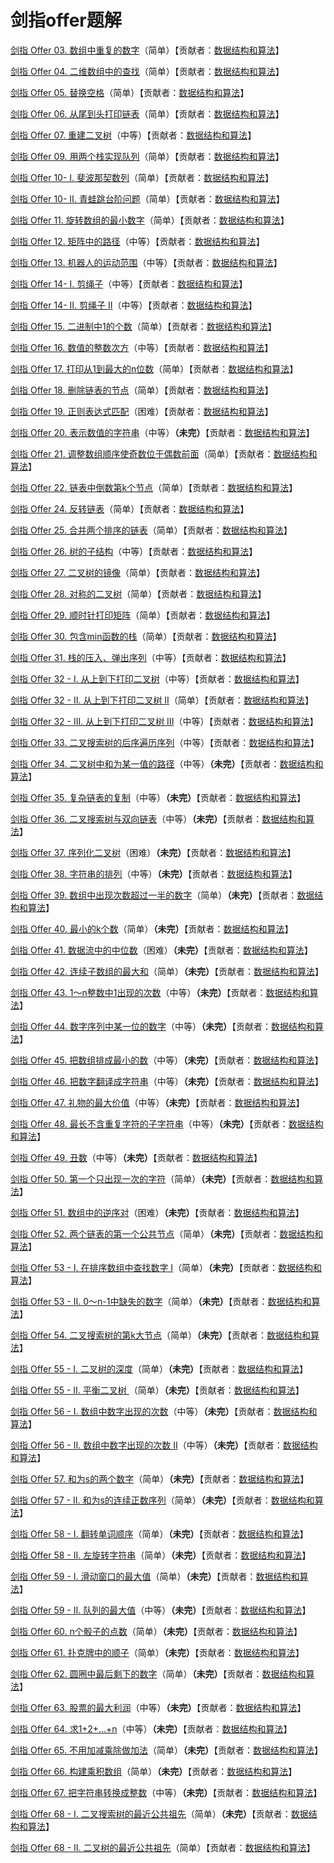 # 剑指offer题解

[剑指 Offer 03. 数组中重复的数字](<https://github.com/sdwwld/leetCode/blob/master/src/main/java/com/wld/java/offer/剑指Offer03.md>)（简单）【贡献者：[数据结构和算法](https://leetcode-cn.com/u/sdwwld)】

[剑指 Offer 04. 二维数组中的查找](<https://github.com/sdwwld/leetCode/blob/master/src/main/java/com/wld/java/offer/剑指Offer04.md>)（简单）【贡献者：[数据结构和算法](https://leetcode-cn.com/u/sdwwld)】

[剑指 Offer 05. 替换空格](<https://github.com/sdwwld/leetCode/blob/master/src/main/java/com/wld/java/offer/剑指Offer05.md>)（简单）【贡献者：[数据结构和算法](https://leetcode-cn.com/u/sdwwld)】

[剑指 Offer 06. 从尾到头打印链表](<https://github.com/sdwwld/leetCode/blob/master/src/main/java/com/wld/java/offer/剑指Offer06.md>)（简单）【贡献者：[数据结构和算法](https://leetcode-cn.com/u/sdwwld)】

[剑指 Offer 07. 重建二叉树](<https://github.com/sdwwld/leetCode/blob/master/src/main/java/com/wld/java/offer/剑指Offer07.md>)（中等）【贡献者：[数据结构和算法](https://leetcode-cn.com/u/sdwwld)】

[剑指 Offer 09. 用两个栈实现队列](<https://github.com/sdwwld/leetCode/blob/master/src/main/java/com/wld/java/offer/剑指Offer09.md>)（简单）【贡献者：[数据结构和算法](https://leetcode-cn.com/u/sdwwld)】

[剑指 Offer 10- I. 斐波那契数列](<https://github.com/sdwwld/leetCode/blob/master/src/main/java/com/wld/java/offer/剑指Offer10-I.md>)（简单）【贡献者：[数据结构和算法](https://leetcode-cn.com/u/sdwwld)】

[剑指 Offer 10- II. 青蛙跳台阶问题](<https://github.com/sdwwld/leetCode/blob/master/src/main/java/com/wld/java/offer/剑指Offer10-II.md>)（简单）【贡献者：[数据结构和算法](https://leetcode-cn.com/u/sdwwld)】

[剑指 Offer 11. 旋转数组的最小数字](<https://github.com/sdwwld/leetCode/blob/master/src/main/java/com/wld/java/offer/剑指Offer11.md>)（简单）【贡献者：[数据结构和算法](https://leetcode-cn.com/u/sdwwld)】

[剑指 Offer 12. 矩阵中的路径](<https://github.com/sdwwld/leetCode/blob/master/src/main/java/com/wld/java/offer/剑指Offer12.md>)（中等）【贡献者：[数据结构和算法](https://leetcode-cn.com/u/sdwwld)】

[剑指 Offer 13. 机器人的运动范围](<https://github.com/sdwwld/leetCode/blob/master/src/main/java/com/wld/java/offer/剑指Offer13.md>)（中等）【贡献者：[数据结构和算法](https://leetcode-cn.com/u/sdwwld)】

[剑指 Offer 14- I. 剪绳子](<https://github.com/sdwwld/leetCode/blob/master/src/main/java/com/wld/java/offer/剑指Offer14-I.md>)（中等）【贡献者：[数据结构和算法](https://leetcode-cn.com/u/sdwwld)】

[剑指 Offer 14- II. 剪绳子 II](<https://github.com/sdwwld/leetCode/blob/master/src/main/java/com/wld/java/offer/剑指Offer14-II.md>)（中等）【贡献者：[数据结构和算法](https://leetcode-cn.com/u/sdwwld)】

[剑指 Offer 15. 二进制中1的个数](<https://github.com/sdwwld/leetCode/blob/master/src/main/java/com/wld/java/offer/剑指Offer15.md>)（简单）【贡献者：[数据结构和算法](https://leetcode-cn.com/u/sdwwld)】

[剑指 Offer 16. 数值的整数次方](<https://github.com/sdwwld/leetCode/blob/master/src/main/java/com/wld/java/offer/剑指Offer16.md>)（中等）【贡献者：[数据结构和算法](https://leetcode-cn.com/u/sdwwld)】

[剑指 Offer 17. 打印从1到最大的n位数](<https://github.com/sdwwld/leetCode/blob/master/src/main/java/com/wld/java/offer/剑指Offer17.md>)（简单）【贡献者：[数据结构和算法](https://leetcode-cn.com/u/sdwwld)】

[剑指 Offer 18. 删除链表的节点](<https://github.com/sdwwld/leetCode/blob/master/src/main/java/com/wld/java/offer/剑指Offer18.md>)（简单）【贡献者：[数据结构和算法](https://leetcode-cn.com/u/sdwwld)】

[剑指 Offer 19. 正则表达式匹配](<https://github.com/sdwwld/leetCode/blob/master/src/main/java/com/wld/java/offer/剑指Offer19.md>)（困难）【贡献者：[数据结构和算法](https://leetcode-cn.com/u/sdwwld)】

[剑指 Offer 20. 表示数值的字符串](<https://github.com/sdwwld/leetCode/blob/master/src/main/java/com/wld/java/offer/剑指Offer20.md>)（中等）**（未完）**【贡献者：[数据结构和算法](https://leetcode-cn.com/u/sdwwld)】

[剑指 Offer 21. 调整数组顺序使奇数位于偶数前面](<https://github.com/sdwwld/leetCode/blob/master/src/main/java/com/wld/java/offer/剑指Offer21.md>)（简单）【贡献者：[数据结构和算法](https://leetcode-cn.com/u/sdwwld)】

[剑指 Offer 22. 链表中倒数第k个节点](<https://github.com/sdwwld/leetCode/blob/master/src/main/java/com/wld/java/offer/剑指Offer22.md>)（简单）【贡献者：[数据结构和算法](https://leetcode-cn.com/u/sdwwld)】

[剑指 Offer 24. 反转链表](<https://github.com/sdwwld/leetCode/blob/master/src/main/java/com/wld/java/offer/剑指Offer24.md>)（简单）【贡献者：[数据结构和算法](https://leetcode-cn.com/u/sdwwld)】

[剑指 Offer 25. 合并两个排序的链表](<https://github.com/sdwwld/leetCode/blob/master/src/main/java/com/wld/java/offer/剑指Offer25.md>)（简单）【贡献者：[数据结构和算法](https://leetcode-cn.com/u/sdwwld)】

[剑指 Offer 26. 树的子结构](<https://github.com/sdwwld/leetCode/blob/master/src/main/java/com/wld/java/offer/剑指Offer26.md>)（中等）【贡献者：[数据结构和算法](https://leetcode-cn.com/u/sdwwld)】

[剑指 Offer 27. 二叉树的镜像](<https://github.com/sdwwld/leetCode/blob/master/src/main/java/com/wld/java/offer/剑指Offer27.md>)（简单）【贡献者：[数据结构和算法](https://leetcode-cn.com/u/sdwwld)】

[剑指 Offer 28. 对称的二叉树](<https://github.com/sdwwld/leetCode/blob/master/src/main/java/com/wld/java/offer/剑指Offer28.md>)（简单）【贡献者：[数据结构和算法](https://leetcode-cn.com/u/sdwwld)】

[剑指 Offer 29. 顺时针打印矩阵](<https://github.com/sdwwld/leetCode/blob/master/src/main/java/com/wld/java/offer/剑指Offer29.md>)（简单）【贡献者：[数据结构和算法](https://leetcode-cn.com/u/sdwwld)】

[剑指 Offer 30. 包含min函数的栈](<https://github.com/sdwwld/leetCode/blob/master/src/main/java/com/wld/java/offer/剑指Offer30.md>)（简单）【贡献者：[数据结构和算法](https://leetcode-cn.com/u/sdwwld)】

[剑指 Offer 31. 栈的压入、弹出序列](<https://github.com/sdwwld/leetCode/blob/master/src/main/java/com/wld/java/offer/剑指Offer31.md>)（中等）【贡献者：[数据结构和算法](https://leetcode-cn.com/u/sdwwld)】

[剑指 Offer 32 - I. 从上到下打印二叉树](<https://github.com/sdwwld/leetCode/blob/master/src/main/java/com/wld/java/offer/剑指Offer32-I.md>)（中等）【贡献者：[数据结构和算法](https://leetcode-cn.com/u/sdwwld)】

[剑指 Offer 32 - II. 从上到下打印二叉树 II](<https://github.com/sdwwld/leetCode/blob/master/src/main/java/com/wld/java/offer/剑指Offer32-II.md>)（简单）【贡献者：[数据结构和算法](https://leetcode-cn.com/u/sdwwld)】

[剑指 Offer 32 - III. 从上到下打印二叉树 III](<https://github.com/sdwwld/leetCode/blob/master/src/main/java/com/wld/java/offer/剑指Offer32-III.md>)（中等）【贡献者：[数据结构和算法](https://leetcode-cn.com/u/sdwwld)】

[剑指 Offer 33. 二叉搜索树的后序遍历序列](<https://github.com/sdwwld/leetCode/blob/master/src/main/java/com/wld/java/offer/剑指Offer33.md>)（中等）【贡献者：[数据结构和算法](https://leetcode-cn.com/u/sdwwld)】

[剑指 Offer 34. 二叉树中和为某一值的路径](<https://github.com/sdwwld/leetCode/blob/master/src/main/java/com/wld/java/offer/剑指Offer34.md>)（中等）**（未完）**【贡献者：[数据结构和算法](https://leetcode-cn.com/u/sdwwld)】

[剑指 Offer 35. 复杂链表的复制](<https://github.com/sdwwld/leetCode/blob/master/src/main/java/com/wld/java/offer/剑指Offer35.md>)（中等）**（未完）**【贡献者：[数据结构和算法](https://leetcode-cn.com/u/sdwwld)】

[剑指 Offer 36. 二叉搜索树与双向链表](<https://github.com/sdwwld/leetCode/blob/master/src/main/java/com/wld/java/offer/剑指Offer36.md>)（中等）**（未完）**【贡献者：[数据结构和算法](https://leetcode-cn.com/u/sdwwld)】

[剑指 Offer 37. 序列化二叉树](<https://github.com/sdwwld/leetCode/blob/master/src/main/java/com/wld/java/offer/剑指Offer37.md>)（困难）**（未完）**【贡献者：[数据结构和算法](https://leetcode-cn.com/u/sdwwld)】

[剑指 Offer 38. 字符串的排列](<https://github.com/sdwwld/leetCode/blob/master/src/main/java/com/wld/java/offer/剑指Offer38.md>)（中等）**（未完）**【贡献者：[数据结构和算法](https://leetcode-cn.com/u/sdwwld)】

[剑指 Offer 39. 数组中出现次数超过一半的数字](<https://github.com/sdwwld/leetCode/blob/master/src/main/java/com/wld/java/offer/剑指Offer39.md>)（简单）**（未完）**【贡献者：[数据结构和算法](https://leetcode-cn.com/u/sdwwld)】

[剑指 Offer 40. 最小的k个数](<https://github.com/sdwwld/leetCode/blob/master/src/main/java/com/wld/java/offer/剑指Offer40.md>)（简单）**（未完）**【贡献者：[数据结构和算法](https://leetcode-cn.com/u/sdwwld)】

[剑指 Offer 41. 数据流中的中位数](<https://github.com/sdwwld/leetCode/blob/master/src/main/java/com/wld/java/offer/剑指Offer41.md>)（困难）**（未完）**【贡献者：[数据结构和算法](https://leetcode-cn.com/u/sdwwld)】

[剑指 Offer 42. 连续子数组的最大和](<https://github.com/sdwwld/leetCode/blob/master/src/main/java/com/wld/java/offer/剑指Offer42.md>)（简单）**（未完）**【贡献者：[数据结构和算法](https://leetcode-cn.com/u/sdwwld)】

[剑指 Offer 43. 1～n整数中1出现的次数](<https://github.com/sdwwld/leetCode/blob/master/src/main/java/com/wld/java/offer/剑指Offer43.md>)（中等）**（未完）**【贡献者：[数据结构和算法](https://leetcode-cn.com/u/sdwwld)】

[剑指 Offer 44. 数字序列中某一位的数字](<https://github.com/sdwwld/leetCode/blob/master/src/main/java/com/wld/java/offer/剑指Offer44.md>)（中等）**（未完）**【贡献者：[数据结构和算法](https://leetcode-cn.com/u/sdwwld)】

[剑指 Offer 45. 把数组排成最小的数](<https://github.com/sdwwld/leetCode/blob/master/src/main/java/com/wld/java/offer/剑指Offer45.md>)（中等）**（未完）**【贡献者：[数据结构和算法](https://leetcode-cn.com/u/sdwwld)】

[剑指 Offer 46. 把数字翻译成字符串](<https://github.com/sdwwld/leetCode/blob/master/src/main/java/com/wld/java/offer/剑指Offer46.md>)（中等）**（未完）**【贡献者：[数据结构和算法](https://leetcode-cn.com/u/sdwwld)】

[剑指 Offer 47. 礼物的最大价值](<https://github.com/sdwwld/leetCode/blob/master/src/main/java/com/wld/java/offer/剑指Offer47.md>)（中等）**（未完）**【贡献者：[数据结构和算法](https://leetcode-cn.com/u/sdwwld)】

[剑指 Offer 48. 最长不含重复字符的子字符串](<https://github.com/sdwwld/leetCode/blob/master/src/main/java/com/wld/java/offer/剑指Offer48.md>)（中等）**（未完）**【贡献者：[数据结构和算法](https://leetcode-cn.com/u/sdwwld)】

[剑指 Offer 49. 丑数](<https://github.com/sdwwld/leetCode/blob/master/src/main/java/com/wld/java/offer/剑指Offer49.md>)（中等）**（未完）**【贡献者：[数据结构和算法](https://leetcode-cn.com/u/sdwwld)】

[剑指 Offer 50. 第一个只出现一次的字符](<https://github.com/sdwwld/leetCode/blob/master/src/main/java/com/wld/java/offer/剑指Offer50.md>)（简单）**（未完）**【贡献者：[数据结构和算法](https://leetcode-cn.com/u/sdwwld)】

[剑指 Offer 51. 数组中的逆序对](<https://github.com/sdwwld/leetCode/blob/master/src/main/java/com/wld/java/offer/剑指Offer51.md>)（困难）**（未完）**【贡献者：[数据结构和算法](https://leetcode-cn.com/u/sdwwld)】

[剑指 Offer 52. 两个链表的第一个公共节点](<https://github.com/sdwwld/leetCode/blob/master/src/main/java/com/wld/java/offer/剑指Offer52.md>)（简单）**（未完）**【贡献者：[数据结构和算法](https://leetcode-cn.com/u/sdwwld)】

[剑指 Offer 53 - I. 在排序数组中查找数字 I](<https://github.com/sdwwld/leetCode/blob/master/src/main/java/com/wld/java/offer/剑指Offer53-I.md>)（简单）**（未完）**【贡献者：[数据结构和算法](https://leetcode-cn.com/u/sdwwld)】

[剑指 Offer 53 - II. 0～n-1中缺失的数字](<https://github.com/sdwwld/leetCode/blob/master/src/main/java/com/wld/java/offer/剑指Offer53-II.md>)（简单）**（未完）**【贡献者：[数据结构和算法](https://leetcode-cn.com/u/sdwwld)】

[剑指 Offer 54. 二叉搜索树的第k大节点](<https://github.com/sdwwld/leetCode/blob/master/src/main/java/com/wld/java/offer/剑指Offer54.md>)（简单）**（未完）**【贡献者：[数据结构和算法](https://leetcode-cn.com/u/sdwwld)】

[剑指 Offer 55 - I. 二叉树的深度](<https://github.com/sdwwld/leetCode/blob/master/src/main/java/com/wld/java/offer/剑指Offer55-I.md>)（简单）**（未完）**【贡献者：[数据结构和算法](https://leetcode-cn.com/u/sdwwld)】

[剑指 Offer 55 - II. 平衡二叉树 ](<https://github.com/sdwwld/leetCode/blob/master/src/main/java/com/wld/java/offer/剑指Offer55-II.md>)（简单）**（未完）**【贡献者：[数据结构和算法](https://leetcode-cn.com/u/sdwwld)】

[剑指 Offer 56 - I. 数组中数字出现的次数](<https://github.com/sdwwld/leetCode/blob/master/src/main/java/com/wld/java/offer/剑指Offer56-I.md>)（中等）**（未完）**【贡献者：[数据结构和算法](https://leetcode-cn.com/u/sdwwld)】

[剑指 Offer 56 - II. 数组中数字出现的次数 II](<https://github.com/sdwwld/leetCode/blob/master/src/main/java/com/wld/java/offer/剑指Offer56-II.md>)（中等）**（未完）**【贡献者：[数据结构和算法](https://leetcode-cn.com/u/sdwwld)】

[剑指 Offer 57. 和为s的两个数字](<https://github.com/sdwwld/leetCode/blob/master/src/main/java/com/wld/java/offer/剑指Offer57.md>)（简单）**（未完）**【贡献者：[数据结构和算法](https://leetcode-cn.com/u/sdwwld)】

[剑指 Offer 57 - II. 和为s的连续正数序列](<https://github.com/sdwwld/leetCode/blob/master/src/main/java/com/wld/java/offer/剑指Offer57-II.md>)（简单）**（未完）**【贡献者：[数据结构和算法](https://leetcode-cn.com/u/sdwwld)】

[剑指 Offer 58 - I. 翻转单词顺序](<https://github.com/sdwwld/leetCode/blob/master/src/main/java/com/wld/java/offer/剑指Offer58-I.md>)（简单）**（未完）**【贡献者：[数据结构和算法](https://leetcode-cn.com/u/sdwwld)】

[剑指 Offer 58 - II. 左旋转字符串](<https://github.com/sdwwld/leetCode/blob/master/src/main/java/com/wld/java/offer/剑指Offer58-II.md>)（简单）**（未完）**【贡献者：[数据结构和算法](https://leetcode-cn.com/u/sdwwld)】

[剑指 Offer 59 - I. 滑动窗口的最大值](<https://github.com/sdwwld/leetCode/blob/master/src/main/java/com/wld/java/offer/剑指Offer59-I.md>)（简单）**（未完）**【贡献者：[数据结构和算法](https://leetcode-cn.com/u/sdwwld)】

[剑指 Offer 59 - II. 队列的最大值](<https://github.com/sdwwld/leetCode/blob/master/src/main/java/com/wld/java/offer/剑指Offer59-II.md>)（中等）**（未完）**【贡献者：[数据结构和算法](https://leetcode-cn.com/u/sdwwld)】

[剑指 Offer 60. n个骰子的点数](<https://github.com/sdwwld/leetCode/blob/master/src/main/java/com/wld/java/offer/剑指Offer60.md>)（简单）**（未完）**【贡献者：[数据结构和算法](https://leetcode-cn.com/u/sdwwld)】

[剑指 Offer 61. 扑克牌中的顺子](<https://github.com/sdwwld/leetCode/blob/master/src/main/java/com/wld/java/offer/剑指Offer61.md>)（简单）**（未完）**【贡献者：[数据结构和算法](https://leetcode-cn.com/u/sdwwld)】

[剑指 Offer 62. 圆圈中最后剩下的数字](<https://github.com/sdwwld/leetCode/blob/master/src/main/java/com/wld/java/offer/剑指Offer62.md>)（简单）**（未完）**【贡献者：[数据结构和算法](https://leetcode-cn.com/u/sdwwld)】

[剑指 Offer 63. 股票的最大利润](<https://github.com/sdwwld/leetCode/blob/master/src/main/java/com/wld/java/offer/剑指Offer63.md>)（中等）**（未完）**【贡献者：[数据结构和算法](https://leetcode-cn.com/u/sdwwld)】

[剑指 Offer 64. 求1+2+…+n](<https://github.com/sdwwld/leetCode/blob/master/src/main/java/com/wld/java/offer/剑指Offer64.md>)（中等）**（未完）**【贡献者：[数据结构和算法](https://leetcode-cn.com/u/sdwwld)】

[剑指 Offer 65. 不用加减乘除做加法](<https://github.com/sdwwld/leetCode/blob/master/src/main/java/com/wld/java/offer/剑指Offer65.md>)（简单）**（未完）**【贡献者：[数据结构和算法](https://leetcode-cn.com/u/sdwwld)】

[剑指 Offer 66. 构建乘积数组](<https://github.com/sdwwld/leetCode/blob/master/src/main/java/com/wld/java/offer/剑指Offer66.md>)（简单）**（未完）**【贡献者：[数据结构和算法](https://leetcode-cn.com/u/sdwwld)】

[剑指 Offer 67. 把字符串转换成整数](<https://github.com/sdwwld/leetCode/blob/master/src/main/java/com/wld/java/offer/剑指Offer67.md>)（中等）**（未完）**【贡献者：[数据结构和算法](https://leetcode-cn.com/u/sdwwld)】

[剑指 Offer 68 - I. 二叉搜索树的最近公共祖先](<https://github.com/sdwwld/leetCode/blob/master/src/main/java/com/wld/java/offer/剑指Offer68-I.md>)（简单）**（未完）**【贡献者：[数据结构和算法](https://leetcode-cn.com/u/sdwwld)】

[剑指 Offer 68 - II. 二叉树的最近公共祖先](<https://github.com/sdwwld/leetCode/blob/master/src/main/java/com/wld/java/offer/剑指Offer68-II.md>)（简单）【贡献者：[数据结构和算法](https://leetcode-cn.com/u/sdwwld)】
